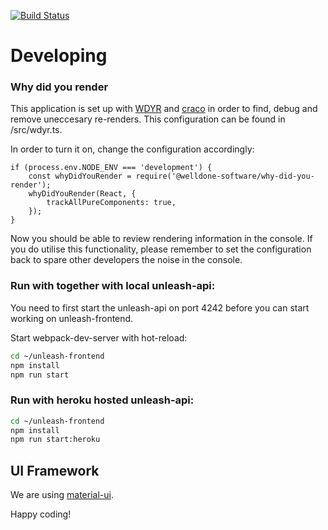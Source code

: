 [![Build Status](https://travis-ci.org/Unleash/unleash-frontend.svg?branch=master)](https://travis-ci.org/Unleash/unleash-frontend)

# Developing

### Why did you render

This application is set up with [WDYR](https://github.com/welldone-software/why-did-you-render) and [craco](https://github.com/gsoft-inc/craco) in order to find, debug and remove uneccesary re-renders. This configuration can be found in /src/wdyr.ts.

In order to turn it on, change the configuration accordingly:

```
if (process.env.NODE_ENV === 'development') {
    const whyDidYouRender = require('@welldone-software/why-did-you-render');
    whyDidYouRender(React, {
        trackAllPureComponents: true,
    });
}
```

Now you should be able to review rendering information in the console. If you do utilise this functionality, please remember to set the configuration back to spare other developers the noise in the console.

### Run with together with local unleash-api:

You need to first start the unleash-api on port 4242
before you can start working on unleash-frontend.

Start webpack-dev-server with hot-reload:

```bash
cd ~/unleash-frontend
npm install
npm run start
```

### Run with heroku hosted unleash-api:

```bash
cd ~/unleash-frontend
npm install
npm run start:heroku
```

## UI Framework

We are using [material-ui](http://material-ui.com/).

Happy coding!

